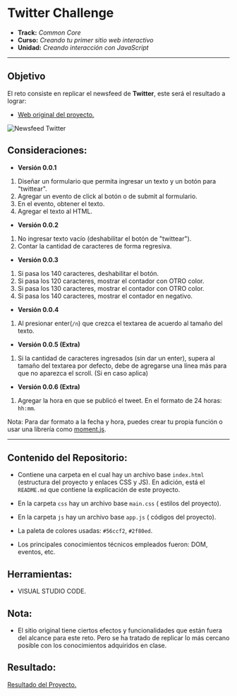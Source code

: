 # **Twitter Challenge**

* **Track:** _Common Core_
* **Curso:** _Creando tu primer sitio web interactivo_
* **Unidad:** _Creando interacción con JavaScript_

***

## Objetivo

El reto consiste en replicar el newsfeed de **Twitter**, este será el resultado a lograr:

* [Web original del proyecto.](https://twitter.com/)

![Newsfeed Twitter](assets/images/giphy.gif)

## Consideraciones:

* **Versión 0.0.1**

1. Diseñar un formulario que permita ingresar un texto y un botón para "twittear".
2. Agregar un evento de click al botón o de submit al formulario.
3. En el evento, obtener el texto.
4. Agregar el texto al HTML.

* **Versión 0.0.2**

1. No ingresar texto vacío (deshabilitar el botón de "twittear").
2. Contar la cantidad de caracteres de forma regresiva.

* **Versión 0.0.3**

1. Si pasa los 140 caracteres, deshabilitar el botón.
2. Si pasa los 120 caracteres, mostrar el contador con OTRO color.
3. Si pasa los 130 caracteres, mostrar el contador con OTRO color.
4. Si pasa los 140 caracteres, mostrar el contador en negativo.

* **Versión 0.0.4**

1. Al presionar enter(`/n`) que crezca el textarea de acuerdo al tamaño del texto.

* **Versión 0.0.5 (Extra)**

1. Si la cantidad de caracteres ingresados (sin dar un enter), supera al tamaño del textarea por defecto, debe de agregarse una línea más para que no aparezca el scroll. (Si en caso aplica)

* **Versión 0.0.6 (Extra)**

1. Agregar la hora en que se publicó el tweet. En el formato de 24 horas: `hh:mm`.

Nota: Para dar formato a la fecha y hora, puedes crear tu propia función o usar una librería como [moment.js](https://momentjs.com/).
***

## Contenido del Repositorio:

* Contiene una carpeta en el cual hay un archivo base `index.html` (estructura del proyecto y enlaces CSS y JS). En adición, está el `README.md` que contiene la explicación de este proyecto.

* En la carpeta `css` hay un archivo base `main.css` (
  estilos del proyecto).

* En la carpeta `js` hay un archivo base `app.js` (
códigos del  proyecto).

* La paleta de colores usadas: `#56ccf2`, `#2f80ed`.

* Los principales conocimientos técnicos empleados fueron: DOM, eventos, etc.

## Herramientas:

* VISUAL STUDIO CODE.

## Nota:

 * El sitio original tiene ciertos efectos y funcionalidades que
están fuera del alcance para este reto. Pero se ha tratado de replicar lo más cercano posible con los conocimientos adquiridos en clase. 

## Resultado:
[Resultado del Proyecto.]( https://nikedia.github.io/challenge-twitter/.)